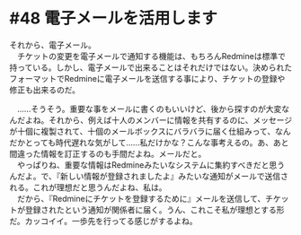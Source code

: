 # #48 電子メールを活用します
それから、電子メール。  
　チケットの変更を電子メールで通知する機能は、もちろんRedmineは標準で持っている。しかし、電子メールで出来ることはそれだけではない。決められたフォーマットでRedmineに電子メールを送信する事により、チケットの登録や修正も出来るのだ。

　……そうそう。重要な事をメールに書くのもいいけど、後から探すのが大変なんだよね。それから、例えば十人のメンバーに情報を共有するのに、メッセージが十個に複製されて、十個のメールボックスにバラバラに届く仕組みって、なんだかとっても時代遅れな気がして……私だけかな？こんな事考えるの。あ、あと間違った情報を訂正するのも手間だよね。メールだと。  
　やっぱりね、重要な情報はRedmineみたいなシステムに集約すべきだと思うんだよ。で、『新しい情報が登録されましたよ』みたいな通知がメールで送信される。これが理想だと思うんだよね、私は。  
　だから、『Redmineにチケットを登録するために』メールを送信して、チケットが登録されたという通知が関係者に届く。うん、これこそ私が理想とする形だ。カッコイイ。一歩先を行ってる感じがするよね。
